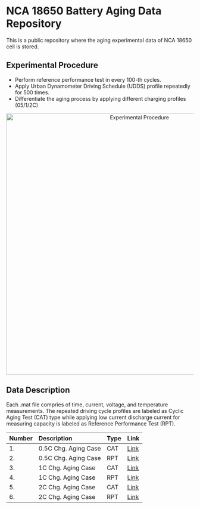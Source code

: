 # NCA 18650 Battery Aging Data Repository

This is a public repository where the aging experimental data of NCA 18650 cell is stored. 


## Experimental Procedure

* Perform reference performance test in every 100-th cycles.
* Apply Urban Dynamometer Driving Schedule (UDDS) profile repeatedly for 500 times.
* Differentiate the aging process by applying different charging profiles (05/1/2C)



<!--
<object data="https://github.com/saehong/NCA18650_Battery_Data/Images/ExpTest_Diagram.pdf" type="application/pdf" width="700px" height="700px">
    <embed src="https://github.com/saehong/NCA18650_Battery_Data/Images/ExpTest_Diagram.pdf">
        <p>This browser does not support PDFs. Please download the PDF to view it: <a href="https://github.com/saehong/NCA18650_Battery_Data/Images/ExpTest_Diagram.pdf">Download PDF</a>.</p>
    </embed>
</object>
-->

<p align="center">
  <img src="https://saehong.github.io/files/ExpTest_Diagram.PNG" width="700" title="Experimental Procedure">
</p>


## Data Description
Each .mat file compries of time, current, voltage, and temperature measurements. The repeated driving cycle profiles are labeled as Cyclic Aging Test (CAT) type while applying low current discharge current for measuring capacity is labeled as Reference Performance Test (RPT). 

| Number    | Description   | Type    | Link  |
| :---      |    :----      |   :---  | :--- |
| 1.        | 0.5C Chg. Aging Case | CAT | [Link](https://github.com/saehong/NCA18650_Battery_Data/tree/main/05C_chg_case/CAT)   |
| 2.        | 0.5C Chg. Aging Case | RPT | [Link](https://github.com/saehong/NCA18650_Battery_Data/tree/main/05C_chg_case/RPT)   |
| 3.        | 1C Chg. Aging Case | CAT | [Link](https://github.com/saehong/NCA18650_Battery_Data/tree/main/1C_chg_case/CAT)   |
| 4.        | 1C Chg. Aging Case | RPT | [Link](https://github.com/saehong/NCA18650_Battery_Data/tree/main/1C_chg_case/RPT)   |
| 5.        | 2C Chg. Aging Case | CAT | [Link](https://github.com/saehong/NCA18650_Battery_Data/tree/main/2C_chg_case/CAT)   |
| 6.        | 2C Chg. Aging Case | RPT | [Link](https://github.com/saehong/NCA18650_Battery_Data/tree/main/2C_chg_case/RPT)   |


